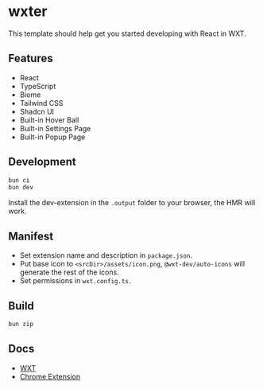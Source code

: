 # wxter

This template should help get you started developing with React in WXT.

## Features

- React
- TypeScript
- Biome
- Tailwind CSS
- Shadcn UI
- Built-in Hover Ball
- Built-in Settings Page
- Built-in Popup Page

## Development

```bash
bun ci
bun dev
```

Install the dev-extension in the `.output` folder to your browser, the HMR will work.

## Manifest

- Set extension name and description in `package.json`.
- Put base icon to `<srcDir>/assets/icon.png`, `@wxt-dev/auto-icons` will generate the rest of the icons.
- Set permissions in `wxt.config.ts`.

## Build

```bash
bun zip
```

## Docs

- [WXT](https://wxt.dev)
- [Chrome Extension](https://developer.chrome.com/docs/extensions/reference/)